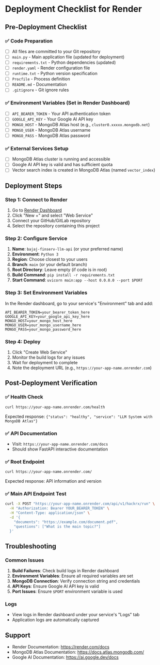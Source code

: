 # Deployment Checklist for Render

## Pre-Deployment Checklist

### ✅ Code Preparation
- [ ] All files are committed to your Git repository
- [ ] `main.py` - Main application file (updated for deployment)
- [ ] `requirements.txt` - Python dependencies (updated)
- [ ] `render.yaml` - Render configuration file
- [ ] `runtime.txt` - Python version specification
- [ ] `Procfile` - Process definition
- [ ] `README.md` - Documentation
- [ ] `.gitignore` - Git ignore rules

### ✅ Environment Variables (Set in Render Dashboard)
- [ ] `API_BEARER_TOKEN` - Your API authentication token
- [ ] `GOOGLE_API_KEY` - Your Google AI API key
- [ ] `MONGO_HOST` - MongoDB Atlas host (e.g., `cluster0.xxxxx.mongodb.net`)
- [ ] `MONGO_USER` - MongoDB Atlas username
- [ ] `MONGO_PASS` - MongoDB Atlas password

### ✅ External Services Setup
- [ ] MongoDB Atlas cluster is running and accessible
- [ ] Google AI API key is valid and has sufficient quota
- [ ] Vector search index is created in MongoDB Atlas (named `vector_index`)

## Deployment Steps

### Step 1: Connect to Render
1. Go to [Render Dashboard](https://dashboard.render.com/)
2. Click "New +" and select "Web Service"
3. Connect your GitHub/GitLab repository
4. Select the repository containing this project

### Step 2: Configure Service
1. **Name**: `bajaj-finserv-llm-api` (or your preferred name)
2. **Environment**: `Python 3`
3. **Region**: Choose closest to your users
4. **Branch**: `main` (or your default branch)
5. **Root Directory**: Leave empty (if code is in root)
6. **Build Command**: `pip install -r requirements.txt`
7. **Start Command**: `uvicorn main:app --host 0.0.0.0 --port $PORT`

### Step 3: Set Environment Variables
In the Render dashboard, go to your service's "Environment" tab and add:
```
API_BEARER_TOKEN=your_bearer_token_here
GOOGLE_API_KEY=your_google_api_key_here
MONGO_HOST=your_mongo_host_here
MONGO_USER=your_mongo_username_here
MONGO_PASS=your_mongo_password_here
```

### Step 4: Deploy
1. Click "Create Web Service"
2. Monitor the build logs for any issues
3. Wait for deployment to complete
4. Note the deployment URL (e.g., `https://your-app-name.onrender.com`)

## Post-Deployment Verification

### ✅ Health Check
```bash
curl https://your-app-name.onrender.com/health
```
Expected response: `{"status": "healthy", "service": "LLM System with MongoDB Atlas"}`

### ✅ API Documentation
- Visit: `https://your-app-name.onrender.com/docs`
- Should show FastAPI interactive documentation

### ✅ Root Endpoint
```bash
curl https://your-app-name.onrender.com/
```
Expected response: API information and version

### ✅ Main API Endpoint Test
```bash
curl -X POST "https://your-app-name.onrender.com/api/v1/hackrx/run" \
  -H "Authorization: Bearer YOUR_BEARER_TOKEN" \
  -H "Content-Type: application/json" \
  -d '{
    "documents": "https://example.com/document.pdf",
    "questions": ["What is the main topic?"]
  }'
```

## Troubleshooting

### Common Issues
1. **Build Failures**: Check build logs in Render dashboard
2. **Environment Variables**: Ensure all required variables are set
3. **MongoDB Connection**: Verify connection string and credentials
4. **API Keys**: Ensure Google AI API key is valid
5. **Port Issues**: Ensure `$PORT` environment variable is used

### Logs
- View logs in Render dashboard under your service's "Logs" tab
- Application logs are automatically captured

## Support
- Render Documentation: https://render.com/docs
- MongoDB Atlas Documentation: https://docs.atlas.mongodb.com/
- Google AI Documentation: https://ai.google.dev/docs
